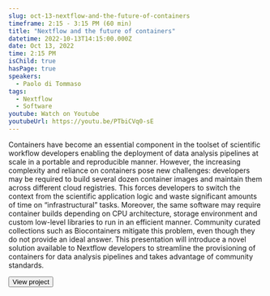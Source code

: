 ```yaml
---
slug: oct-13-nextflow-and-the-future-of-containers
timeframe: 2:15 - 3:15 PM (60 min)
title: "Nextflow and the future of containers"
datetime: 2022-10-13T14:15:00.000Z
date: Oct 13, 2022
time: 2:15 PM
isChild: true
hasPage: true
speakers:
  - Paolo di Tommaso
tags:
  - Nextflow
  - Software
youtube: Watch on Youtube
youtubeUrl: https://youtu.be/PTbiCVq0-sE
---
```


Containers have become an essential component in the toolset of scientific workflow developers enabling the deployment of data analysis pipelines at scale in a portable and reproducible manner. However, the increasing complexity and reliance on containers pose new challenges: developers may be required to build several dozen container images and maintain them across different cloud registries. This forces developers to switch the context from the scientific application logic and waste significant amounts of time on “infrastructural” tasks. Moreover, the same software may require container builds depending on CPU architecture, storage environment and custom low-level libraries to run in an efficient manner. Community curated collections such as Biocontainers mitigate this problem, even though they do not provide an ideal answer. This presentation will introduce a novel solution available to Nextflow developers to streamline the provisioning of containers for data analysis pipelines and takes advantage of community standards.

<div>
  <Button to="https://nextflow.io/" variant="secondary" size="md" arrow>
    View project
  </Button>
</div>
